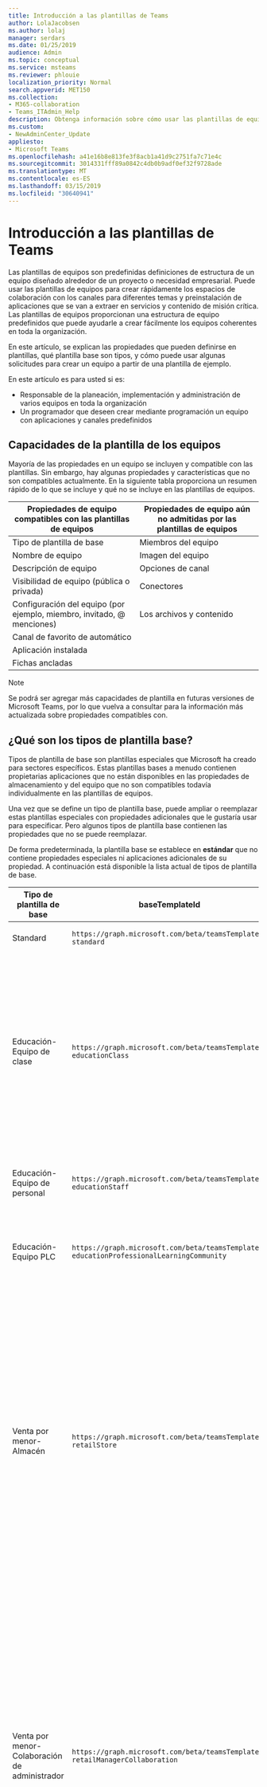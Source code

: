 ```yaml
---
title: Introducción a las plantillas de Teams
author: LolaJacobsen
ms.author: lolaj
manager: serdars
ms.date: 01/25/2019
audience: Admin
ms.topic: conceptual
ms.service: msteams
ms.reviewer: phlouie
localization_priority: Normal
search.appverid: MET150
ms.collection:
- M365-collaboration
- Teams_ITAdmin_Help
description: Obtenga información sobre cómo usar las plantillas de equipos para crear un equipo con los canales de predefinidos.
ms.custom:
- NewAdminCenter_Update
appliesto:
- Microsoft Teams
ms.openlocfilehash: a41e16b8e813fe3f8acb1a41d9c2751fa7c71e4c
ms.sourcegitcommit: 3014331fff89a0842c4db0b9adf0ef32f9728ade
ms.translationtype: MT
ms.contentlocale: es-ES
ms.lasthandoff: 03/15/2019
ms.locfileid: "30640941"
---
```

# <a name="get-started-with-teams-templates"></a>Introducción a las plantillas de Teams 

Las plantillas de equipos son predefinidas definiciones de estructura de un equipo diseñado alrededor de un proyecto o necesidad empresarial. Puede usar las plantillas de equipos para crear rápidamente los espacios de colaboración con los canales para diferentes temas y preinstalación de aplicaciones que se van a extraer en servicios y contenido de misión crítica. Las plantillas de equipos proporcionan una estructura de equipo predefinidos que puede ayudarle a crear fácilmente los equipos coherentes en toda la organización. 

En este artículo, se explican las propiedades que pueden definirse en plantillas, qué plantilla base son tipos, y cómo puede usar algunas solicitudes para crear un equipo a partir de una plantilla de ejemplo.
 
En este artículo es para usted si es:

- Responsable de la planeación, implementación y administración de varios equipos en toda la organización<br>
- Un programador que deseen crear mediante programación un equipo con aplicaciones y canales predefinidos 

## <a name="teams-template-capabilities"></a>Capacidades de la plantilla de los equipos

Mayoría de las propiedades en un equipo se incluyen y compatible con las plantillas. Sin embargo, hay algunas propiedades y características que no son compatibles actualmente. En la siguiente tabla proporciona un resumen rápido de lo que se incluye y qué no se incluye en las plantillas de equipos.

| **Propiedades de equipo compatibles con las plantillas de equipos** | **Propiedades de equipo aún no admitidas por las plantillas de equipos** |
| ------------------------------------------------ | -------------------------------------------------------- |
| Tipo de plantilla de base | Miembros del equipo |
| Nombre de equipo | Imagen del equipo |
| Descripción de equipo | Opciones de canal |
| Visibilidad de equipo (pública o privada) | Conectores |
| Configuración del equipo (por ejemplo, miembro, invitado, @ menciones) | Los archivos y contenido |
| Canal de favorito de automático | |
| Aplicación instalada | |
| Fichas ancladas | | 

> [!NOTE]
> Se podrá ser agregar más capacidades de plantilla en futuras versiones de Microsoft Teams, por lo que vuelva a consultar para la información más actualizada sobre propiedades compatibles con.

## <a name="what-are-base-template-types"></a>¿Qué son los tipos de plantilla base?

Tipos de plantilla de base son plantillas especiales que Microsoft ha creado para sectores específicos. Estas plantillas bases a menudo contienen propietarias aplicaciones que no están disponibles en las propiedades de almacenamiento y del equipo que no son compatibles todavía individualmente en las plantillas de equipos.

Una vez que se define un tipo de plantilla base, puede ampliar o reemplazar estas plantillas especiales con propiedades adicionales que le gustaría usar para especificar. Pero algunos tipos de plantilla base contienen las propiedades que no se puede reemplazar. 

De forma predeterminada, la plantilla base se establece en **estándar** que no contiene propiedades especiales ni aplicaciones adicionales de su propiedad. A continuación está disponible la lista actual de tipos de plantilla de base.

| Tipo de plantilla de base | baseTemplateId | Propiedades que se incluyen con esta plantilla de base |
| ------------------ | -------------- | ----------------------------------------------------- |
| Standard | `https://graph.microsoft.com/beta/teamsTemplates/`<br>`standard` | No hay aplicaciones adicionales y propiedades |
| Educación-<br>Equipo de clase | `https://graph.microsoft.com/beta/teamsTemplates/`<br>`educationClass` | Aplicaciones:<ul><li>Bloc de notas de OneNote clase (anclado a la ficha **General** ) </li><li>Aplicación de las asignaciones (anclado a la ficha **General** )</li></ul> Propiedades de equipo:<ul><li>Visibilidad de equipo se establece en **HiddenMembership** (no se puede reemplazar)</li></ul> |
| Educación-<br>Equipo de personal | `https://graph.microsoft.com/beta/teamsTemplates/`<br>`educationStaff` | Aplicaciones:<ul><li>Bloc de notas de OneNote personal (anclado a la ficha **General** )</li></ul> |
|Educación-<br>Equipo PLC |`https://graph.microsoft.com/beta/teamsTemplates/`<br>`educationProfessionalLearningCommunity` | Aplicaciones:<ul><li>Bloc de notas de OneNote PLC (anclado a la ficha **General** )</ul></li>|
| Venta por menor-<br>Almacén | `https://graph.microsoft.com/beta/teamsTemplates/`<br>`retailStore` | Canales de entrada:<ul><li>Entrega de MAYÚS</li><li>Recursos de aprendizaje</li></ul>Propiedades de equipo<ul><li>Visibilidad de equipo establecida en público</li></ul>Permisos de miembro<ul><li>Impedir que a los miembros de creación, actualización o eliminación de canales</li><li>Impedir que a los miembros de la adición o eliminación de aplicaciones</li><li>Impedir que a los miembros de creación, actualización o eliminación de los conectores</li></ul> |
| Venta por menor-<br>Colaboración de administrador | `https://graph.microsoft.com/beta/teamsTemplates/`<br>`retailManagerCollaboration` | Canales de entrada:<ul><li>Entrega de MAYÚS</li><li>Recursos de aprendizaje</li></ul>Propiedades de equipo:<ul><li>Visibilidad de equipo establecida en privado</li></ul>Permisos de los miembros:<ul><li>Impedir que a los miembros de creación, actualización o eliminación de canales</li><li>Impedir que a los miembros de la adición o eliminación de aplicaciones</li><li>Impedir que a los miembros de creación, actualización o eliminación de los conectores</li></ul>|
| Healthcare-<br>Distrito |`https://graph.microsoft.com/beta/teamsTemplates/`<br>`healthcareWard` |Canales de entrada: <ul><li>Anuncios\*</li><li>Huddles\*</li><li>Redondea hacia arriba</li><li>Personal\*</li><li>Recursos de aprendizaje\*</li></ul>\*Canales de automático favoritos |
|Healthcare-<br>Hospital | `https://graph.microsoft.com/beta/teamsTemplates/`<br>`healthcareHospital` |Canales de entrada:<ul><li>Anuncios\*</li><li>Cumplimiento de normas\*</li><li>Custodia</li><li>Recursos humanos</li></li><li>Farmacia</li></ul>\*Canal automático favoritos|
|||

> [!NOTE]
> Agregaremos más plantilla base de tipos de en futuras versiones de Microsoft Teams, por lo que verificación atrás para la información más actualizada sobre admite propiedades.


## <a name="related-topics"></a>Temas relacionados

- [Crear equipo](https://docs.microsoft.com/graph/api/team-post?view=graph-rest-beta) (en la vista previa)
- [Nuevo equipo](https://docs.microsoft.com/powershell/module/teams/New-Team?view=teams-ps)
- [Formación de administradores para Microsoft Teams](itadmin-readiness.md)
- [Introducción a las plantillas comerciales de Teams](get-started-with-retail-teams-templates.md)
- [Introducción a las plantillas de equipos sanitarios](healthcare/healthcare-templates.md)
